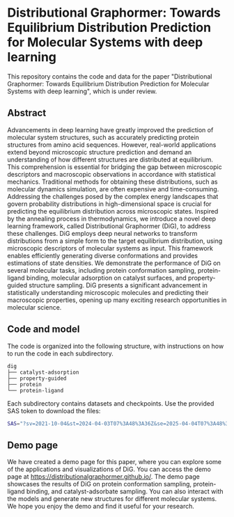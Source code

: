 # Distributional Graphormer: Towards Equilibrium Distribution Prediction for Molecular Systems with deep learning

This repository contains the code and data for the paper "Distributional Graphormer: Towards Equilibrium Distribution Prediction for Molecular Systems with deep learning", which is under review.

## Abstract

Advancements in deep learning have greatly improved the prediction of molecular system structures, such as accurately predicting protein structures from amino acid sequences. However, real-world applications extend beyond microscopic structure prediction and demand an understanding of how different structures are distributed at equilibrium. This comprehension is essential for bridging the gap between microscopic descriptors and macroscopic observations in accordance with statistical mechanics. Traditional methods for obtaining these distributions, such as molecular dynamics simulation, are often expensive and time-consuming. Addressing the challenges posed by the complex energy landscapes that govern probability distributions in high-dimensional space is crucial for predicting the equilibrium distribution across microscopic states. Inspired by the annealing process in thermodynamics, we introduce a novel deep learning framework, called Distributional Graphormer (DiG), to address these challenges. DiG employs deep neural networks to transform distributions from a simple form to the target equilibrium distribution, using microscopic descriptors of molecular systems as input. This framework enables efficiently generating diverse conformations and provides estimations of state densities. We demonstrate the performance of DiG on several molecular tasks, including protein conformation sampling, protein-ligand binding, molecular adsorption on catalyst surfaces, and property-guided structure sampling. DiG presents a significant advancement in statistically understanding microscopic molecules and predicting their macroscopic properties, opening up many exciting research opportunities in molecular science.

## Code and model

The code is organized into the following structure, with instructions on how to run the code in each subdirectory.

```
dig
├── catalyst-adsorption
├── property-guided
├── protein
└── protein-ligand
```

Each subdirectory contains datasets and checkpoints. Use the provided SAS token to download the files:

```bash
SAS="?sv=2021-10-04&st=2024-04-03T07%3A48%3A36Z&se=2025-04-04T07%3A48%3A00Z&sr=c&sp=rl&sig=TcaroWm0i9P2heueVCRbrUgTRX4SBbN%2BmpqlA3087JY%3D"
```

## Demo page

We have created a demo page for this paper, where you can explore some of the applications and visualizations of DiG. You can access the demo page at https://distributionalgraphormer.github.io/. The demo page showcases the results of DiG on protein conformation sampling, protein-ligand binding, and catalyst-adsorbate sampling. You can also interact with the models and generate new structures for different molecular systems. We hope you enjoy the demo and find it useful for your research.
